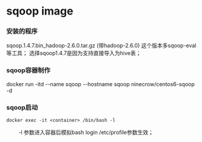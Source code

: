 sqoop image
====

### 安装的程序
sqoop.1.4.7.bin_hadoop-2.6.0.tar.gz (带hadoop-2.6.0) 这个版本多sqoop-eval 等工具；
选择sqoop1.4.7是因为支持直接导入为hive表；


### sqoop容器制作
docker run -itd --name sqoop --hostname sqoop ninecrow/centos6-sqoop -d

### sqoop启动
    docker exec -it <container> /bin/bash -l 
&emsp;&emsp; -l 参数进入容器后模拟bash login /etc/profile参数生效；
